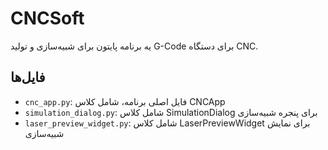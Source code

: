 # CNCSoft
یه برنامه پایتون برای شبیه‌سازی و تولید G-Code برای دستگاه CNC.

## فایل‌ها
- `cnc_app.py`: فایل اصلی برنامه، شامل کلاس CNCApp
- `simulation_dialog.py`: شامل کلاس SimulationDialog برای پنجره شبیه‌سازی
- `laser_preview_widget.py`: شامل کلاس LaserPreviewWidget برای نمایش شبیه‌سازی